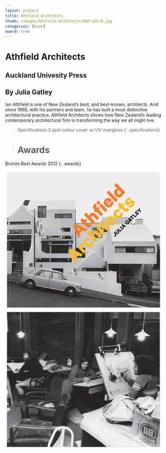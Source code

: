 ```yaml
---
layout: project
title: Athfield Architects
thumb: /images/Athfield-Architects/AUP-ath-0.jpg
categories: [book]
award: true
---
```


# Athfield Architects

## Auckland Univesity Press

## By Julia Gatley

Ian Athfield is one of New Zealand’s best, and best-known, architects. And since 1968, with his partners and team, he has built a most distinctive architectural practice. Athfield Architects shows how New Zealand’s leading contemporary architectural firm is transforming the way we all might live.

> Specifications
> 3 spot colour cover w/ UV overgloss
{: .specifications}

> # Awards  
Bronze 
Best Awards 2012
{: .awards}

![](/images/Athfield-Architects/AUP-ath-1.jpg)
![](/images/Athfield-Architects/AUP-ath-2.jpg)